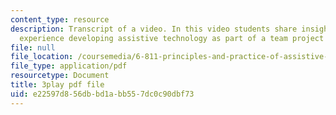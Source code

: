 ```yaml
---
content_type: resource
description: Transcript of a video. In this video students share insights about their
  experience developing assistive technology as part of a team project for the course.
file: null
file_location: /coursemedia/6-811-principles-and-practice-of-assistive-technology-fall-2014/e22597d856dbbd1abb557dc0c90dbf73_6Vea2rZOA3k.pdf
file_type: application/pdf
resourcetype: Document
title: 3play pdf file
uid: e22597d8-56db-bd1a-bb55-7dc0c90dbf73
---
```

